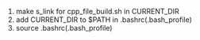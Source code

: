 1. make s_link for cpp_file_build.sh in CURRENT_DIR
2. add CURRENT_DIR to $PATH in .bashrc(.bash_profile)
3. source .bashrc(.bash_profile)
